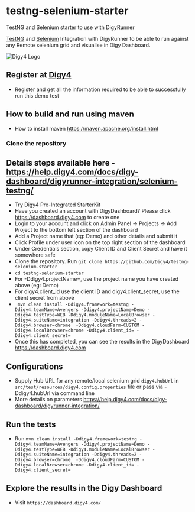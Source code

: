 # testng-selenium-starter
TestNG and Selenium starter to use with DigyRunner

[TestNG](https://testng.org) and [Selenium](https://www.selenium.dev/) Integration with DigyRunner to be able to run against any Remote selenium grid and visualise in Digy Dashboard.


![Digy4 Logo](https://digy4.com/wp-content/uploads/2021/12/logo.png)

## Register at [Digy4](https://dashboard.digy4.com)
- Register and get all the information required to be able to successfully run this demo test

## How to build and run using maven
- How to install maven https://maven.apache.org/install.html

### Clone the repository
## Details steps available here - https://help.digy4.com/docs/digy-dashboard/digyrunner-integration/selenium-testng/
- Try Digy4 Pre-Integrated StarterKit
- Have you created an account with DigyDashboard? Please click https://dashboard.digy4.com to create one
- Login to your account and click on Admin Panel -> Projects -> Add Project to the bottom left section of the dashboard
- Add a Project name that (eg: Demo) and other details and submit it
- Click Profile under user icon on the top right section of the dashboard
- Under Credentials section, copy Client ID and Client Secret and have it somewhere safe
- Clone the repository. Run `git clone https://github.com/Digy4/testng-selenium-starter`
- `cd testng-selenium-starter`
- For -Ddigy4.projectName=, use the project name you have created above (eg: Demo)
- For digy4.client_id use the client ID and digy4.client_secret, use the client secret from above
- ` mvn clean install -Ddigy4.framework=testng -Ddigy4.teamName=Avengers -Ddigy4.projectName=Demo -Ddigy4.testType=WEB -Ddigy4.moduleName=LocalBrowser -Ddigy4.suiteName=integration -Ddigy4.threads=2 -Ddigy4.browser=chrome  -Ddigy4.cloudFarm=CUSTOM -Ddigy4.localBrowser=chrome -Ddigy4.client_id= -Ddigy4.client_secret=`
- Once this has completed, you can see the results in the DigyDashboard https://dashboard.digy4.com

## Configurations
- Supply Hub URL for any remote/local selenium grid `digy4.hubUrl` in `src/test/resources/digy4.config.properties` file or pass via -Ddigy4.hubUrl via command line
- More details on parameters https://help.digy4.com/docs/digy-dashboard/digyrunner-integration/

## Run the tests
- Run `mvn clean install -Ddigy4.framework=testng -Ddigy4.teamName=Avengers -Ddigy4.projectName=Demo -Ddigy4.testType=WEB -Ddigy4.moduleName=LocalBrowser -Ddigy4.suiteName=integration -Ddigy4.threads=2 -Ddigy4.browser=chrome  -Ddigy4.cloudFarm=CUSTOM -Ddigy4.localBrowser=chrome -Ddigy4.client_id= -Ddigy4.client_secret=`

## Explore the results in the Digy Dashboard
- Visit `https://dashboard.digy4.com/`